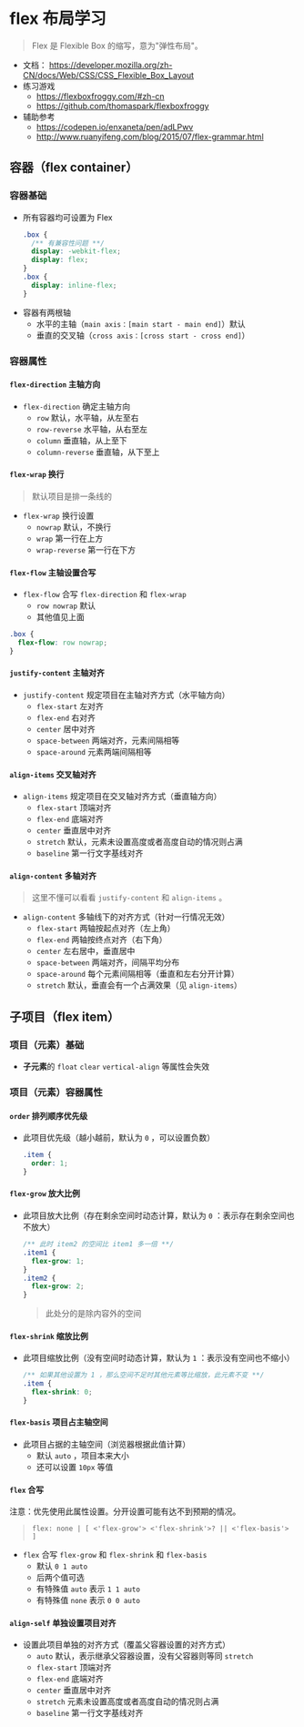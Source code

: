 # flex 布局学习

> Flex 是 Flexible Box 的缩写，意为"弹性布局"。

- 文档： https://developer.mozilla.org/zh-CN/docs/Web/CSS/CSS_Flexible_Box_Layout
- 练习游戏
  - https://flexboxfroggy.com/#zh-cn
  - https://github.com/thomaspark/flexboxfroggy
- 辅助参考
  - https://codepen.io/enxaneta/pen/adLPwv
  - http://www.ruanyifeng.com/blog/2015/07/flex-grammar.html

## 容器（flex container）

### 容器基础

- 所有容器均可设置为 Flex
  ```css
  .box {
    /** 有兼容性问题 **/
    display: -webkit-flex;
    display: flex;
  }
  .box {
    display: inline-flex;
  }
  ```
- 容器有两根轴
  - 水平的主轴（`main axis：[main start - main end]`）默认
  - 垂直的交叉轴（`cross axis：[cross start - cross end]`）

### 容器属性

#### `flex-direction` 主轴方向

- `flex-direction` 确定主轴方向
  - `row` 默认，水平轴，从左至右
  - `row-reverse` 水平轴，从右至左
  - `column` 垂直轴，从上至下
  - `column-reverse` 垂直轴，从下至上

#### `flex-wrap` 换行

> 默认项目是排一条线的

- `flex-wrap` 换行设置
  - `nowrap` 默认，不换行
  - `wrap` 第一行在上方
  - `wrap-reverse` 第一行在下方

#### `flex-flow` 主轴设置合写

- `flex-flow` 合写 `flex-direction` 和 `flex-wrap`
  - `row nowrap` 默认
  - 其他值见上面

```css
.box {
  flex-flow: row nowrap;
}
```

#### `justify-content` 主轴对齐

- `justify-content` 规定项目在主轴对齐方式（水平轴方向）
  - `flex-start` 左对齐
  - `flex-end` 右对齐
  - `center` 居中对齐
  - `space-between` 两端对齐，元素间隔相等
  - `space-around` 元素两端间隔相等

#### `align-items` 交叉轴对齐

- `align-items` 规定项目在交叉轴对齐方式（垂直轴方向）
  - `flex-start` 顶端对齐
  - `flex-end` 底端对齐
  - `center` 垂直居中对齐
  - `stretch` 默认，元素未设置高度或者高度自动的情况则占满
  - `baseline` 第一行文字基线对齐

#### `align-content` 多轴对齐

> 这里不懂可以看看 `justify-content` 和 `align-items` 。

- `align-content` 多轴线下的对齐方式（针对一行情况无效）
  - `flex-start` 两轴按起点对齐（左上角）
  - `flex-end` 两轴按终点对齐（右下角）
  - `center` 左右居中，垂直居中
  - `space-between` 两端对齐，间隔平均分布
  - `space-around` 每个元素间隔相等（垂直和左右分开计算）
  - `stretch` 默认，垂直会有一个占满效果（见 `align-items`）

## 子项目（flex item）

### 项目（元素）基础

- **子元素**的 `float` `clear` `vertical-align` 等属性会失效

### 项目（元素）容器属性

#### `order` 排列顺序优先级

- 此项目优先级（越小越前，默认为 `0` ，可以设置负数）
  ```css
  .item {
    order: 1;
  }
  ```

#### `flex-grow` 放大比例

- 此项目放大比例（存在剩余空间时动态计算，默认为 `0` ：表示存在剩余空间也不放大）
  ```css
  /** 此时 item2 的空间比 item1 多一倍 **/
  .item1 {
    flex-grow: 1;
  }
  .item2 {
    flex-grow: 2;
  }
  ```
  > 此处分的是除内容外的空间

#### `flex-shrink` 缩放比例

- 此项目缩放比例（没有空间时动态计算，默认为 `1` ：表示没有空间也不缩小）
  ```css
  /** 如果其他设置为 1 ，那么空间不足时其他元素等比缩放，此元素不变 **/
  .item {
    flex-shrink: 0;
  }
  ```

#### `flex-basis` 项目占主轴空间

- 此项目占据的主轴空间（浏览器根据此值计算）
  - 默认 `auto` ，项目本来大小
  - 还可以设置 `10px` 等值

#### `flex` 合写

注意：优先使用此属性设置。分开设置可能有达不到预期的情况。

> `flex: none | [ <'flex-grow'> <'flex-shrink'>? || <'flex-basis'> ]`

- `flex` 合写 `flex-grow` 和 `flex-shrink` 和 `flex-basis`
  - 默认 `0 1 auto`
  - 后两个值可选
  - 有特殊值 `auto` 表示 `1 1 auto`
  - 有特殊值 `none` 表示 `0 0 auto`

#### `align-self` 单独设置项目对齐

- 设置此项目单独的对齐方式（覆盖父容器设置的对齐方式）
  - `auto` 默认，表示继承父容器设置，没有父容器则等同 `stretch`
  - `flex-start` 顶端对齐
  - `flex-end` 底端对齐
  - `center` 垂直居中对齐
  - `stretch` 元素未设置高度或者高度自动的情况则占满
  - `baseline` 第一行文字基线对齐
